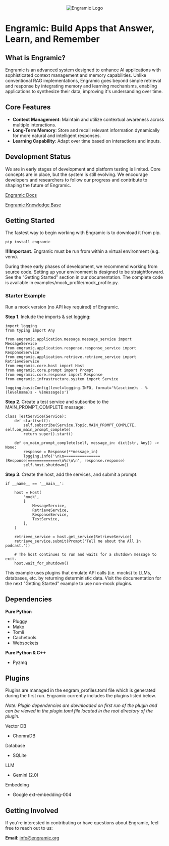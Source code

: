 <div align="center">
  <img alt="Engramic Logo" src="https://images.squarespace-cdn.com/content/67b3db6de0a35d0b59158854/69eac5b0-f048-4ec7-84d5-9ba7b7a1272a/logo_gray_200.png">
</div>

# Engramic: Build Apps that Answer, Learn, and Remember

## What is Engramic?
Engramic is an advanced system designed to enhance AI applications with sophisticated context management and memory capabilities. Unlike conventional RAG implementations, Engramic goes beyond simple retrieval and response by integrating memory and learning mechanisms, enabling applications to synthesize their data, improving it's undersanding over time.

## Core Features
- **Context Management**: Maintain and utilize contextual awareness across multiple interactions.
- **Long-Term Memory**: Store and recall relevant information dynamically for more natural and intelligent responses.
- **Learning Capability**: Adapt over time based on interactions and inputs.

## Development Status
We are in early stages of development and platform testing is limited. Core concepts are in place, but the system is still evolving. We encourage developers and researchers to follow our progress and contribute to shaping the future of Engramic.

[Engramic Docs](https://engramic.github.io/engramic/)

[Engramic Knowledge Base](https://www.engramic.org/knowledge-base)

## Getting Started

The fastest way to begin working with Engramic is to download it from pip.

```
pip install engramic
```

**!!!Important**. Engramic must be run from within a virtual environment (e.g. venv).


During these early phases of development, we recommend working from source code. Setting up your environment is designed to be straightforward. See the "Getting Started" section in our documentation. The complete code is available in examples/mock_profile/mock_profile.py.

### Starter Example 
Run a mock version (no API key required) of Engramic.

**Step 1**. Include the imports & set logging:
```
import logging
from typing import Any

from engramic.application.message.message_service import MessageService
from engramic.application.response.response_service import ResponseService
from engramic.application.retrieve.retrieve_service import RetrieveService
from engramic.core.host import Host
from engramic.core.prompt import Prompt
from engramic.core.response import Response
from engramic.infrastructure.system import Service

logging.basicConfig(level=logging.INFO, format='%(asctime)s - %(levelname)s - %(message)s')
```

**Step 2**. Create a test service and subscribe to the MAIN_PROMPT_COMPLETE message:

```
class TestService(Service):
    def start(self):
        self.subscribe(Service.Topic.MAIN_PROMPT_COMPLETE, self.on_main_prompt_complete)
        return super().start()

    def on_main_prompt_complete(self, message_in: dict[str, Any]) -> None:
        response = Response(**message_in)
        logging.info('\n\n================[Response]==============\n%s\n\n', response.response)
        self.host.shutdown()
```

**Step 3**. Create the host, add the services, and submit a prompt.
```
if __name__ == '__main__':

    host = Host(
        'mock',
        [
            MessageService,
            RetrieveService,
            ResponseService,
            TestService,
        ],
    )

    retrieve_service = host.get_service(RetrieveService)
    retrieve_service.submit(Prompt('Tell me about the All In podcast.'))

    # The host continues to run and waits for a shutdown message to exit.
    host.wait_for_shutdown()
```

This example uses plugins that emulate API calls (i.e. mocks) to LLMs, databases, etc. by returning deterministic data. Visit the documentation for the next "Getting Started" example to use non-mock plugins.

## Dependencies
**Pure Python**
- Pluggy
- Mako
- Tomli
- Cachetools
- Websockets

**Pure Python & C++**
- Pyzmq

## Plugins
Plugins are managed in the engram_profiles.toml file which is generated during the first run. Engramic currently includes the plugins listed below.

*Note: Plugin dependencies are downloaded on first run of the plugin and can be viewed in the plugin.toml file located in the root directory of the plugin.*

Vector DB
- ChomraDB

Database
- SQLite

LLM
- Gemini (2.0)

Embedding
- Google ext-embedding-004



## Getting Involved
If you're interested in contributing or have questions about Engramic, feel free to reach out to us:

**Email**: [info@engramic.org](mailto:info@engramic.org)



